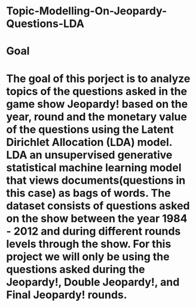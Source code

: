 # Topic-Modelling-On-Jeopardy-Questions-LDA
<h1> Goal <h1>

The goal of this porject is to analyze topics of the questions asked in the game show Jeopardy! based on the year, round and the monetary value of the questions using the Latent Dirichlet Allocation (LDA) model. LDA an unsupervised generative statistical machine learning model that views documents(questions in this case) as bags of words. The dataset consists of questions asked on the show between the year 1984 - 2012 and during different rounds levels through the show. For this project we will only be using the questions asked during the Jeopardy!, Double Jeopardy!, and Final Jeopardy! rounds.

